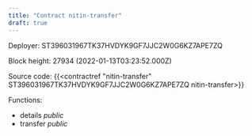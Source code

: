 ```yaml
---
title: "Contract nitin-transfer"
draft: true
---
```

Deployer: ST396031967TK37HVDYK9GF7JJC2W0G6KZ7APE7ZQ


 



Block height: 27934 (2022-01-13T03:23:52.000Z)

Source code: {{<contractref "nitin-transfer" ST396031967TK37HVDYK9GF7JJC2W0G6KZ7APE7ZQ nitin-transfer>}}

Functions:

* details _public_
* transfer _public_
